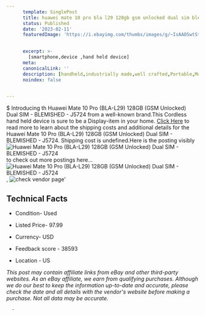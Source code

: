 ```yaml
---
      template: SinglePost
      title: huawei mate 10 pro bla l29 128gb gsm unlocked dual sim blemished j5724
      status: Published
      date: '2023-02-11'
      featuredImage: 'https://i.ebayimg.com/thumbs/images/g/~IsAAOSwtStjVtpr/s-l225.jpg'
       

      excerpt: >-
        [smartphone,device ,hand held device]
      meta:
      canonicalLink: ''
      description: [handheld,industrially made,well crafted,Portable,Mobile,Compact,Convenient,Lightweight,Maneuverable,Man-portable,Miniature,Carriable,Hand-held,Light,Holdable,Transportable,Mobile device,Pocket-sized,On-the-go,Wireless,Cordless,Compact size,Convenient size, smartphone,device ,hand held device]
      noindex: false
      

---
```

$
      Introducing th Huawei Mate 10 Pro (BLA-L29) 128GB (GSM Unlocked) Dual SIM - BLEMISHED - J5724 from a well-known brand.This Cordless hand held device is sure to be a Display-item in your home. [Click Here](https://www.ebay.com/itm/134297131122?hash=item1f44bb9872%3Ag%3A%7EIsAAOSwtStjVtpr&mkevt=1&mkcid=1&mkrid=711-53200-19255-0&campid=%253CePNCampaignId%253E&customid=%253CreferenceId%253E&toolid=10049) to read more to learn about the shipping costs and additional details for the Huawei Mate 10 Pro (BLA-L29) 128GB (GSM Unlocked) Dual SIM - BLEMISHED - J5724. Shipping cost is undefined.Here is the posting visibly ![Huawei Mate 10 Pro (BLA-L29) 128GB (GSM Unlocked) Dual SIM - BLEMISHED - J5724](https://i.ebayimg.com/thumbs/images/g/~IsAAOSwtStjVtpr/s-l225.jpg) to check out more postings here... ![Huawei Mate 10 Pro (BLA-L29) 128GB (GSM Unlocked) Dual SIM - BLEMISHED - J5724](https://i.ebayimg.com/images/g/~IsAAOSwtStjVtpr/s-l1600.jpg), ![check vendor page](https://origin-galleryplus.ebayimg.com/ws/web/134297131122_2_0_1/225x225.jpg,https://origin-galleryplus.ebayimg.com/ws/web/134297131122_3_0_1/225x225.jpg,https://origin-galleryplus.ebayimg.com/ws/web/134297131122_4_0_1/225x225.jpg,https://origin-galleryplus.ebayimg.com/ws/web/134297131122_5_0_1/225x225.jpg,https://origin-galleryplus.ebayimg.com/ws/web/134297131122_6_0_1/225x225.jpg,https://origin-galleryplus.ebayimg.com/ws/web/134297131122_7_0_1/225x225.jpg,https://origin-galleryplus.ebayimg.com/ws/web/134297131122_8_0_1/225x225.jpg,https://origin-galleryplus.ebayimg.com/ws/web/134297131122_9_0_1/225x225.jpg,https://origin-galleryplus.ebayimg.com/ws/web/134297131122_10_0_1/225x225.jpg,https://origin-galleryplus.ebayimg.com/ws/web/134297131122_11_0_1/225x225.jpg)'

      

 ## Technical Facts 



     
      

 - Condition- Used 


      

 - Listed Price- 97.99 


      

 - Currency- USD 


      

 - Feedback score - 38593 


      

 - Location - US 


      
      

 *_This post may contain affiliate links from eBay and other third-party websites. As an eBay affiliate, we earn from qualifying purchases. Although we do our best to keep the information up-to-date and accurate, please check the date and all details with the vendor's website before making a purchase. Not all data may be accurate._*




      -
